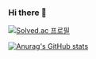 ### Hi there 👋

[![Solved.ac
프로필](http://mazassumnida.wtf/api/v2/generate_badge?boj=jml)](https://solved.ac/jml)


[![Anurag's GitHub stats](https://github-readme-stats.vercel.app/api?username=jeongmin-l)](https://github.com/jeongmin-l/github-readme-stats)


<!--
**jeongmin-l/jeongmin-l** is a ✨ _special_ ✨ repository because its `README.md` (this file) appears on your GitHub profile.

Here are some ideas to get you started:

- 🔭 I’m currently working on ...
- 🌱 I’m currently learning ...
- 👯 I’m looking to collaborate on ...
- 🤔 I’m looking for help with ...
- 💬 Ask me about ...
- 📫 How to reach me: ...
- 😄 Pronouns: ...
- ⚡ Fun fact: ...
-->
